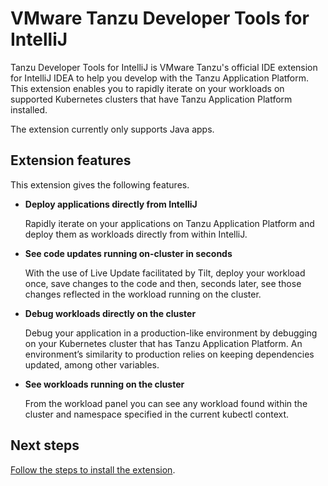 # VMware Tanzu Developer Tools for IntelliJ

Tanzu Developer Tools for IntelliJ is VMware Tanzu's official IDE extension for IntelliJ IDEA to help
you develop with the Tanzu Application Platform.
This extension enables you to rapidly iterate on your workloads on supported Kubernetes clusters that
have Tanzu Application Platform installed.

The extension currently only supports Java apps.

## <a id="extension-features"></a> Extension features

This extension gives the following features.

- **Deploy applications directly from IntelliJ**

    Rapidly iterate on your applications on Tanzu Application Platform and deploy them as workloads
    directly from within IntelliJ.

- **See code updates running on-cluster in seconds**

    With the use of Live Update facilitated by Tilt, deploy your workload once, save changes to the
    code and then, seconds later, see those changes reflected in the workload running on the cluster.

- **Debug workloads directly on the cluster**

    Debug your application in a production-like environment by debugging on your
    Kubernetes cluster that has Tanzu Application Platform.
    An environment’s similarity to production relies on keeping dependencies updated, among other
    variables.

- **See workloads running on the cluster**

    From the workload panel you can see any workload found within the cluster and namespace specified in the current kubectl context.
## <a id="next-steps"></a> Next steps

[Follow the steps to install the extension](install.md).

